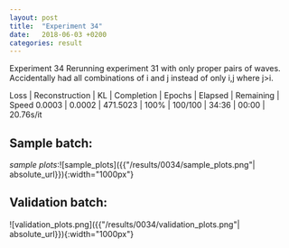 ```yaml
---
layout: post
title:  "Experiment 34"
date:   2018-06-03 +0200
categories: result
---
```

Experiment 34
Rerunning experiment 31 with only proper pairs of waves.
Accidentally had all combinations of i and j instead of only i,j where j>i.

Loss | Reconstruction | KL | Completion | Epochs | Elapsed | Remaining | Speed
0.0003 | 0.0002 | 471.5023 | 100% | 100/100 | 34:36 | 00:00 | 20.76s/it



## **Sample batch**:

_sample plots_:![sample_plots]({{"/results/0034/sample_plots.png"| absolute_url}}){:width="1000px"}

## **Validation batch**:

![validation_plots.png]({{"/results/0034/validation_plots.png"| absolute_url}}){:width="1000px"}
